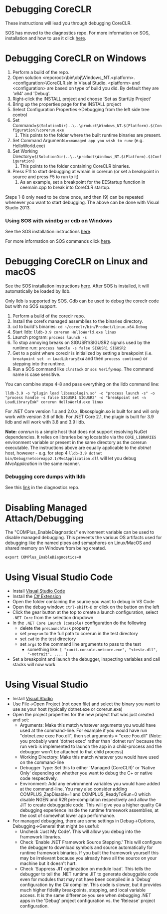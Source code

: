 Debugging CoreCLR
=================

These instructions will lead you through debugging CoreCLR.

SOS has moved to the diagnostics repo. For more information on SOS, installation and how to use it click [here](https://github.com/dotnet/diagnostics#net-core-diagnostics-repo). 

Debugging CoreCLR on Windows
============================

1. Perform a build of the repo.
2. Open solution \<reporoot\>\bin\obj\Windows_NT.\<platform\>.\<configuration\>\CoreCLR.sln in Visual Studio. \<platform\> and \<configuration\> are based
    on type of build you did. By default they are 'x64' and 'Debug'.
3. Right-click the INSTALL project and choose ‘Set as StartUp Project’
4. Bring up the properties page for the INSTALL project
5. Select Configuration Properties->Debugging from the left side tree control
6. Set Command=`$(SolutionDir)..\..\product\Windows_NT.$(Platform).$(Configuration)\corerun.exe`
    1. This points to the folder where the built runtime binaries are present.
7. Set Command Arguments=`<managed app you wish to run>` (e.g. HelloWorld.exe)
8. Set Working Directory=`$(SolutionDir)..\..\product\Windows_NT.$(Platform).$(Configuration)`
    1. This points to the folder containing CoreCLR binaries.
9. Press F11 to start debugging at wmain in corerun (or set a breakpoint in source and press F5 to run to it)
    1. As an example, set a breakpoint for the EEStartup function in ceemain.cpp to break into CoreCLR startup.

Steps 1-8 only need to be done once, and then (9) can be repeated whenever you want to start debugging. The above can be done with Visual Studio 2013.

### Using SOS with windbg or cdb on Windows ###

See the SOS installation instructions [here](https://github.com/dotnet/diagnostics/blob/master/documentation/installing-sos-windows-instructions.md).

For more information on SOS commands click [here](https://github.com/dotnet/diagnostics/blob/master/documentation/sos-debugging-extension-windows.md).

Debugging CoreCLR on Linux and macOS
====================================

See the SOS installation instructions [here](https://github.com/dotnet/diagnostics/blob/master/documentation/installing-sos-instructions.md). After SOS is installed, it will automatically be loaded by lldb.

Only lldb is supported by SOS. Gdb can be used to debug the coreclr code but with no SOS support.

1. Perform a build of the coreclr repo.
2. Install the corefx managed assemblies to the binaries directory.
3. cd to build's binaries: `cd ~/coreclr/bin/Product/Linux.x64.Debug`
4. Start lldb: `lldb-3.9 corerun HelloWorld.exe linux`
6. Launch program: `process launch -s`
7. To stop annoying breaks on SIGUSR1/SIGUSR2 signals used by the runtime run: `process handle -s false SIGUSR1 SIGUSR2`
8. Get to a point where coreclr is initialized by setting a breakpoint (i.e. `breakpoint set -n LoadLibraryExW` and then `process continue`) or stepping into the runtime.
9. Run a SOS command like `clrstack` or `sos VerifyHeap`.  The command name is case sensitive.

You can combine steps 4-8 and pass everything on the lldb command line:

`lldb-3.9 -o "plugin load libsosplugin.so" -o "process launch -s" -o "process handle -s false SIGUSR1 SIGUSR2" -o "breakpoint set -n LoadLibraryExW" corerun HelloWorld.exe linux`

For .NET Core version 1.x and 2.0.x, libsosplugin.so is built for and will only work with version 3.6 of lldb. For .NET Core 2.1, the plugin is built for 3.9 lldb and will work with 3.8 and 3.9 lldb.

**Note:** _corerun_ is a simple host that does not support resolving NuGet dependencies. It relies on libraries being locatable via the `CORE_LIBRARIES` environment variable or present in the same directory as the corerun executable. The instructions above are equally applicable to the _dotnet_ host, however - e.g. for step 4 `lldb-3.9 dotnet bin/Debug/netcoreapp2.1/MvcApplication.dll` will let you debug _MvcApplication_ in the same manner.

### Debugging core dumps with lldb

See this [link](https://github.com/dotnet/diagnostics/blob/master/documentation/debugging-coredump.md) in the diagnostics repo.

Disabling Managed Attach/Debugging
==================================

The "COMPlus_EnableDiagnostics" environment variable can be used to disable managed debugging. This prevents the various OS artifacts used for debugging like the named pipes and semaphores on Linux/MacOS and shared memory on Windows from being created.

    export COMPlus_EnableDiagnostics=0


Using Visual Studio Code
========================

- Install [Visual Studio Code](https://code.visualstudio.com/)
- Install the [C# Extension](https://marketplace.visualstudio.com/items?itemName=ms-vscode.csharp)
- Open the folder containing the source you want to debug in VS Code
- Open the debug window: `ctrl-shift-D` or click on the button on the left
- Click the gear button at the top to create a launch configuration, select `.NET Core` from the selection dropdown
- In the `.NET Core Launch (console)` configuration do the following
  - delete the `preLaunchTask` property
  - set `program` to the full path to corerun in the test directory
  - set `cwd` to the test directory
  - set `args` to the command line arguments to pass to the test
    - something like: `[ "xunit.console.netcore.exe", "<test>.dll", "-notrait", .... ]`
- Set a breakpoint and launch the debugger, inspecting variables and call stacks will now work

Using Visual Studio
===================

- Install [Visual Studio](https://visualstudio.microsoft.com/vs/)
- Use File->Open Project (not open file) and select the binary you want to use as your host (typically dotnet.exe or corerun.exe)
- Open the project properties for the new project that was just created and set:
  - Arguments: Make this match whatever arguments you would have used at the command-line. For example if you would have run "dotnet.exe exec Foo.dll", then set arguments = "exec Foo.dll"
      (Note: you probably want 'dotnet exec' rather than 'dotnet run' because the run verb is implemented to launch the app in a child-process and the debugger won't be attached to that child process)
  - Working Directory: Make this match whatever you would have used on the command-line
  - Debugger Type: Set this to either 'Managed (CoreCLR)' or 'Native Only' depending on whether you want to debug the C+ or native code respectively.
  - Environment: Add any environment variables you would have added at the command-line. You may also consider adding COMPLUS_ZapDisable=1 and COMPLUS_ReadyToRun=0 which disable NGEN and R2R pre-compilation respectively and allow the JIT to create debuggable code. This will give you a higher quality C# debugging experience inside the runtime framework assemblies, at the cost of somewhat lower app performance.
- For managed debugging, there are some settings in Debug->Options, Debugging->General that might be useful:
  - Uncheck 'Just My Code'. This will allow you debug into the framework libraries.
  - Check 'Enable .NET Framework Source Stepping.' This will configure the debugger to download symbols and source automatically for runtime framework binaries. If you built the framework yourself this may be irrelevant because you already have all the source on your machine but it doesn't hurt.
  - Check 'Suppress JIT optimzation on module load'. This tells the debugger to tell the .NET runtime JIT to generate debuggable code even for modules that may not have been compiled in a 'Debug' configuration by the C# compiler. This code is slower, but it provides much higher fidelity breakpoints, stepping, and local variable access. It is the same difference you see when debugging .NET apps in the 'Debug' project configuration vs. the 'Release' project configuration. 

